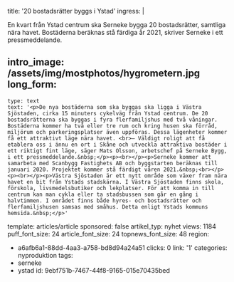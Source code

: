 title: '20 bostadsrätter byggs i Ystad'
ingress: |
  <p>En kvart från Ystad centrum ska Serneke bygga 20 bostadsrätter, samtliga nära havet. Bostäderna beräknas stå färdiga år 2021, skriver Serneke i ett pressmeddelande.
  </p>
  
intro_image: /assets/img/mostphotos/hygrometern.jpg
long_form:
  -
    type: text
    text: '<p>De nya bostäderna som ska byggas ska ligga i Västra Sjöstaden, cirka 15 minuters cykelväg från Ystad centrum. De 20 bostadsrätterna ska byggas i fyra flerfamiljshus med två våningar. Bostäderna kommer ha två eller tre rum och kring husen ska förråd, miljörum och parkeringsplatser även uppföras. Dessa lägenheter kommer få ett attraktivt läge nära havet. <br>– Väldigt roligt att få etablera oss i ännu en ort i Skåne och utveckla attraktiva bostäder i ett riktigt fint läge, säger Mats Olsson, arbetschef på Serneke Bygg, i ett pressmeddelande.&nbsp;</p><p><br></p><p>Serneke kommer att samarbeta med Scanbygg Fastighets AB och byggstarten beräknas till januari 2020. Projektet kommer stå färdigt våren 2021.&nbsp;<br></p><p><br></p><p>Västra Sjöstaden är ett nytt område som växer fram nära havet en bit från Ystads stadskärna. I Västra Sjöstaden finns skola, förskola, livsmedelsbutiker och lekplatser. För att komma in till centrum kan man cykla eller ta stadsbussen som går en gång i halvtimmen. I området finns både hyres- och bostadsrätter och flerfamiljshusen samsas med småhus. Detta enligt Ystads kommuns hemsida.&nbsp;</p>'
template: articles/article
sponsored: false
artikel_typ: nyhet
views: 1184
puff_font_size: 24
article_font_size: 24
topnews_font_size: 48
region:
  - a6afb6a1-88dd-4aa3-a758-bd8d94a24a51
clicks: 0
link: '1'
categories: nyproduktion
tags:
  - serneke
  - ystad
id: 9ebf751b-7467-44f8-9165-015e70435bed
